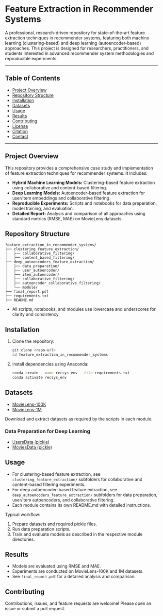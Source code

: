 # Feature Extraction in Recommender Systems

A professional, research-driven repository for state-of-the-art feature extraction techniques in recommender systems, featuring both machine learning (clustering-based) and deep learning (autoencoder-based) approaches. This project is designed for researchers, practitioners, and students interested in advanced recommender system methodologies and reproducible experiments.

---

## Table of Contents
- [Project Overview](#project-overview)
- [Repository Structure](#repository-structure)
- [Installation](#installation)
- [Datasets](#datasets)
- [Usage](#usage)
- [Results](#results)
- [Contributing](#contributing)
- [License](#license)
- [Citation](#citation)
- [Contact](#contact)

---

## Project Overview
This repository provides a comprehensive case study and implementation of feature extraction techniques for recommender systems. It includes:
- **Hybrid Machine Learning Models:** Clustering-based feature extraction using collaborative and content-based filtering.
- **Deep Learning Models:** Autoencoder-based feature extraction for user/item embeddings and collaborative filtering.
- **Reproducible Experiments:** Scripts and notebooks for data preparation, model training, and evaluation.
- **Detailed Report:** Analysis and comparison of all approaches using standard metrics (RMSE, MAE) on MovieLens datasets.

## Repository Structure
```
feature_extraction_in_recommender_systems/
├── clustering_feature_extraction/
│   ├── collaborative_filtering/
│   ├── content_based_filtering/
├── deep_autoencoders_feature_extraction/
│   ├── data_preparation/
│   ├── user_autoencoder/
│   ├── item_autoencoder/
│   ├── collaborative_filtering/
│   ├── autoencoder_collaborative_filtering/
│   └── module/
├── final_report.pdf
├── requirements.txt
├── README.md
```
- All scripts, notebooks, and modules use lowercase and underscores for clarity and consistency.

## Installation
1. Clone the repository:
   ```bash
   git clone <repo-url>
   cd feature_extraction_in_recommender_systems
   ```
2. Install dependencies using Anaconda:
   ```bash
   conda create --name recsys_env --file requirements.txt
   conda activate recsys_env
   ```

## Datasets
- [MovieLens-100K](https://files.grouplens.org/datasets/movielens/ml-100k.zip)
- [MovieLens-1M](https://files.grouplens.org/datasets/movielens/ml-1m.zip)

Download and extract datasets as required by the scripts in each module.

### Data Preparation for Deep Learning
- [UsersData (pickle)](https://drive.google.com/file/d/1zdAGWRK4LY1f0FpladJBjWHbozmYbd-8/view?usp=share_link)
- [MoviesData (pickle)](https://drive.google.com/file/d/1B2uOP7YZYpPkP7pJOTRtGR5pdlB5kJlG/view?usp=share_link)

## Usage
- For clustering-based feature extraction, see `clustering_feature_extraction/` subfolders for collaborative and content-based filtering experiments.
- For deep autoencoder-based feature extraction, see `deep_autoencoders_feature_extraction/` subfolders for data preparation, user/item autoencoders, and collaborative filtering.
- Each module contains its own README.md with detailed instructions.

Typical workflow:
1. Prepare datasets and required pickle files.
2. Run data preparation scripts.
3. Train and evaluate models as described in the respective module directories.

## Results
- Models are evaluated using RMSE and MAE.
- Experiments are conducted on MovieLens-100K and 1M datasets.
- See `final_report.pdf` for a detailed analysis and comparison.

## Contributing
Contributions, issues, and feature requests are welcome! Please open an issue or submit a pull request.

